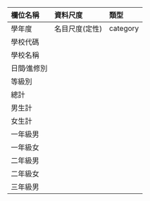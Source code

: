 |欄位名稱    |資料尺度|類型|
|:------    |:------|:------|
|學年度      |名目尺度(定性)|category|
|學校代碼    |
|學校名稱    |
|日間∕進修別 |
|等級別      |
|總計        |
|男生計
|女生計
|一年級男|
|一年級女
|二年級男
|二年級女
|三年級男
